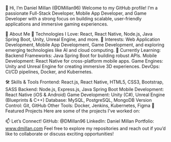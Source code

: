 👋 Hi, I’m Daniel Millan (@DMillan96)
Welcome to my GitHub profile! I’m a passionate Full-Stack Developer, Mobile App Developer, and Game Developer with a strong focus on building scalable, user-friendly applications and immersive gaming experiences.

🚀 About Me
🌟 Technologies I Love: React, React Native, Node.js, Java Spring Boot, Unity, Unreal Engine, and more.
👀 Interests: Web Application Development, Mobile App Development, Game Development, and exploring emerging technologies like AI and cloud computing.
🌱 Currently Learning:
Backend Frameworks: Java Spring Boot for building robust APIs.
Mobile Development: React Native for cross-platform mobile apps.
Game Engines: Unity and Unreal Engine for creating immersive 3D experiences.
DevOps: CI/CD pipelines, Docker, and Kubernetes.

🛠️ Skills & Tools
Frontend: React.js, React Native, HTML5, CSS3, Bootstrap, SASS
Backend: Node.js, Express.js, Java Spring Boot
Mobile Development: React Native (iOS & Android)
Game Development: Unity (C#), Unreal Engine (Blueprints & C++)
Database: MySQL, PostgreSQL, MongoDB
Version Control: Git, GitHub
Other Tools: Docker, Jenkins, Kubernetes, Figma
🌟 Featured Projects
Here are some of the projects I’ve worked on:

📫 Let’s Connect!
GitHub: @DMillan96
LinkedIn: Daniel Millan
Portfolio: www.dmillan.com
Feel free to explore my repositories and reach out if you’d like to collaborate or discuss exciting opportunities!
